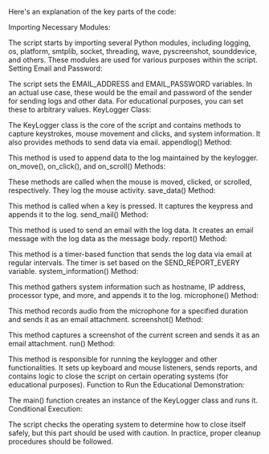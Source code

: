 Here's an explanation of the key parts of the code:

Importing Necessary Modules:

The script starts by importing several Python modules, including logging, os, platform, smtplib, socket, threading, wave, pyscreenshot, sounddevice, and others. These modules are used for various purposes within the script.
Setting Email and Password:

The script sets the EMAIL_ADDRESS and EMAIL_PASSWORD variables. In an actual use case, these would be the email and password of the sender for sending logs and other data. For educational purposes, you can set these to arbitrary values.
KeyLogger Class:

The KeyLogger class is the core of the script and contains methods to capture keystrokes, mouse movement and clicks, and system information. It also provides methods to send data via email.
appendlog() Method:

This method is used to append data to the log maintained by the keylogger.
on_move(), on_click(), and on_scroll() Methods:

These methods are called when the mouse is moved, clicked, or scrolled, respectively. They log the mouse activity.
save_data() Method:

This method is called when a key is pressed. It captures the keypress and appends it to the log.
send_mail() Method:

This method is used to send an email with the log data. It creates an email message with the log data as the message body.
report() Method:

This method is a timer-based function that sends the log data via email at regular intervals. The timer is set based on the SEND_REPORT_EVERY variable.
system_information() Method:

This method gathers system information such as hostname, IP address, processor type, and more, and appends it to the log.
microphone() Method:

This method records audio from the microphone for a specified duration and sends it as an email attachment.
screenshot() Method:

This method captures a screenshot of the current screen and sends it as an email attachment.
run() Method:

This method is responsible for running the keylogger and other functionalities. It sets up keyboard and mouse listeners, sends reports, and contains logic to close the script on certain operating systems (for educational purposes).
Function to Run the Educational Demonstration:

The main() function creates an instance of the KeyLogger class and runs it.
Conditional Execution:

The script checks the operating system to determine how to close itself safely, but this part should be used with caution. In practice, proper cleanup procedures should be followed.
